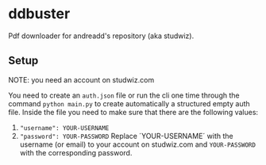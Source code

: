 # ddbuster
Pdf downloader for andreadd's repository (aka studwiz).

## Setup
NOTE: you need an account on studwiz.com

You need to create an `auth.json` file or run the cli one time through the command `python main.py` to create automatically a structured empty auth file.
Inside the file you need to make sure that there are the following values:
1. `"username": YOUR-USERNAME`
2. `"password": YOUR-PASSWORD`
Replace ´YOUR-USERNAME´ with the username (or email) to your account on studwiz.com and `YOUR-PASSWORD` with the corresponding password.
